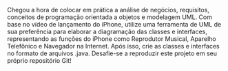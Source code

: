 Chegou a hora de colocar em prática a análise de negócios, requisitos, conceitos de programação orientada a objetos e modelagem UML. Com base no vídeo de lançamento do iPhone, utilize uma ferramenta de UML de sua preferência para elaborar a diagramação das classes e interfaces, representando as funções do iPhone como Reprodutor Musical, Aparelho Telefônico e Navegador na Internet. Após isso, crie as classes e interfaces no formato de arquivos .java. Desafie-se a reproduzir este projeto em seu próprio repositório Git!

